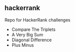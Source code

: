 ## hackerrank
Repo for HackerRank challenges

- Compare The Triplets
- A Very Big Sum
- Diagonal Difference
- Plus Minus